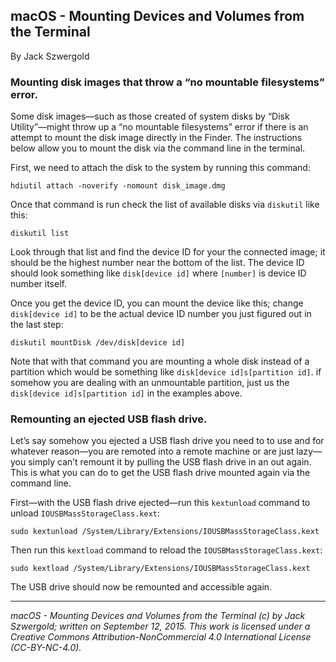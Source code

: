 ## macOS - Mounting Devices and Volumes from the Terminal

By Jack Szwergold

### Mounting disk images that throw a “no mountable filesystems” error.

Some disk images—such as those created of system disks by “Disk Utility”—might throw up a “no mountable filesystems” error if there is an attempt to mount the disk image directly in the Finder. The instructions below allow you to mount the disk via the command line in the terminal.

First, we need to attach the disk to the system by running this command:

	hdiutil attach -noverify -nomount disk_image.dmg

Once that command is run check the list of available disks via `diskutil` like this:

	diskutil list

Look through that list and find the device ID for your the connected image; it should be the highest number near the bottom of the list. The device ID should look something like `disk[device id]` where `[number]` is device ID number itself.

Once you get the device ID, you can mount the device like this; change `disk[device id]` to be the actual device ID number you just figured out in the last step:

    diskutil mountDisk /dev/disk[device id]

Note that with that command you are mounting a whole disk instead of a partition which would be something like `disk[device id]s[partition id]`. if somehow you are dealing with an unmountable partition, just us the `disk[device id]s[partition id]` in the examples above.

### Remounting an ejected USB flash drive.

Let’s say somehow you ejected a USB flash drive you need to to use and for whatever reason—you are remoted into a remote machine or are just lazy—you simply can’t remount it by pulling the USB flash drive in an out again. This is what you can do to get the USB flash drive mounted again via the command line.

First—with the USB flash drive ejected—run this `kextunload` command to unload `IOUSBMassStorageClass.kext`:

    sudo kextunload /System/Library/Extensions/IOUSBMassStorageClass.kext

Then run this `kextload` command to reload the `IOUSBMassStorageClass.kext`:

    sudo kextload /System/Library/Extensions/IOUSBMassStorageClass.kext

The USB drive should now be remounted and accessible again.

***

*macOS - Mounting Devices and Volumes from the Terminal (c) by Jack Szwergold; written on September 12, 2015. This work is licensed under a Creative Commons Attribution-NonCommercial 4.0 International License (CC-BY-NC-4.0).*